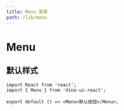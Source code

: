 ```yaml
---
title: Menu 菜单
path: /lib/menu
---
```


# Menu

## 默认样式

```tsx
import React from 'react';
import { Menu } from 'dino-ui-react';

export default () => <Menu>默认按钮</Menu>;
```

<API></API>
